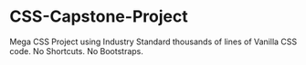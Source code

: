 # CSS-Capstone-Project
Mega CSS Project using Industry Standard thousands of lines of Vanilla CSS code. No Shortcuts. No Bootstraps. 
